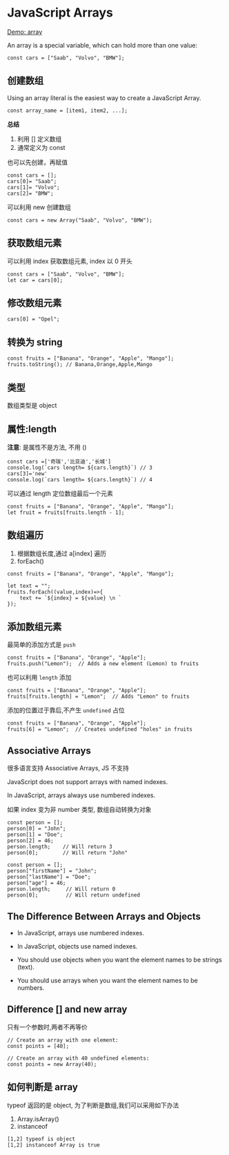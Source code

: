 # JavaScript Arrays

[Demo: array](demo/js_array_0_basic.htm)


An array is a special variable, which can hold more than one value:

```
const cars = ["Saab", "Volvo", "BMW"];
```

## 创建数组

Using an array literal is the easiest way to create a JavaScript Array.

```
const array_name = [item1, item2, ...];  
```

**总结**

1. 利用 [] 定义数组
2. 通常定义为 const

也可以先创建，再赋值

```
const cars = [];
cars[0]= "Saab";
cars[1]= "Volvo";
cars[2]= "BMW";
```

可以利用 new 创建数组

```
const cars = new Array("Saab", "Volvo", "BMW");
```

## 获取数组元素

可以利用 index 获取数组元素, index 以 0 开头

```
const cars = ["Saab", "Volvo", "BMW"];
let car = cars[0];
```

## 修改数组元素

```
cars[0] = "Opel";
```

## 转换为 string

```
const fruits = ["Banana", "Orange", "Apple", "Mango"];
fruits.toString(); // Banana,Orange,Apple,Mango
```

## 类型

数组类型是 object

## 属性:length 

**注意**: 是属性不是方法, 不用 ()

```
const cars =['奇瑞','比亚迪','长城']
console.log(`cars length= ${cars.length}`) // 3
cars[3]='new'
console.log(`cars length= ${cars.length}`) // 4
```

可以通过 length 定位数组最后一个元素

```
const fruits = ["Banana", "Orange", "Apple", "Mango"];
let fruit = fruits[fruits.length - 1];
```

## 数组遍历

1. 根据数组长度,通过 a[index] 遍历
2. forEach()

```
const fruits = ["Banana", "Orange", "Apple", "Mango"];

let text = "";
fruits.forEach((value,index)=>{
    text += `${index} = ${value} \n `
});
```

## 添加数组元素

最简单的添加方式是 `push`
```
const fruits = ["Banana", "Orange", "Apple"];
fruits.push("Lemon");  // Adds a new element (Lemon) to fruits
```

也可以利用 `length` 添加
```
const fruits = ["Banana", "Orange", "Apple"];
fruits[fruits.length] = "Lemon";  // Adds "Lemon" to fruits
```

添加的位置过于靠后,不产生 `undefined` 占位
```
const fruits = ["Banana", "Orange", "Apple"];
fruits[6] = "Lemon";  // Creates undefined "holes" in fruits
```

## Associative Arrays

很多语言支持 Associative Arrays, JS 不支持

JavaScript does not support arrays with named indexes.

In JavaScript, arrays always use numbered indexes.  

如果 index 变为非 number 类型, 数组自动转换为对象

```
const person = [];
person[0] = "John";
person[1] = "Doe";
person[2] = 46;
person.length;    // Will return 3
person[0];        // Will return "John"
```

```
const person = [];
person["firstName"] = "John";
person["lastName"] = "Doe";
person["age"] = 46;
person.length;     // Will return 0
person[0];         // Will return undefined

```

## The Difference Between Arrays and Objects

- In JavaScript, arrays use numbered indexes.  

- In JavaScript, objects use named indexes.

- You should use objects when you want the element names to be strings (text).
  
- You should use arrays when you want the element names to be numbers.

## Difference [] and new array

只有一个参数时,两者不再等价
```
// Create an array with one element:
const points = [40];

// Create an array with 40 undefined elements:
const points = new Array(40);  
```

## 如何判断是 array

typeof 返回的是 object, 为了判断是数组,我们可以采用如下办法

1. Array.isArray()
2. instanceof 

```
[1,2] typeof is object
[1,2] instanceof Array is true
```
